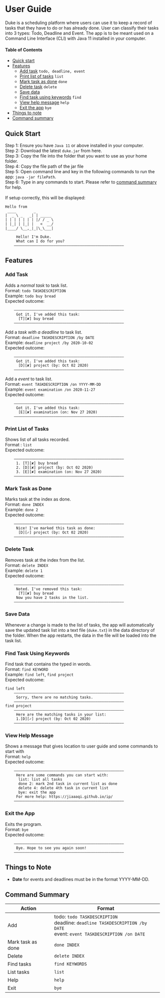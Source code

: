 # User Guide

Duke is a scheduling platform where users can use it to keep a record of tasks that they have to do 
or has already done. User can classify their tasks into 3 types: Todo, Deadline and Event. 
The app is to be meant used on a Command Line Interface (CLI) with Java 11 installed in your computer.

#### Table of Contents
* [Quick start](#quick-start) 
* [Features](#features) 
    * [Add task](#add-task) `todo, deadline, event`
    * [Print list of tasks](#print-list-of-tasks) `list`
    * [Mark task as done](#mark-task-as-done) `done` 
    * [Delete task](#delete-task) `delete` 
    * [Save data](#save-data) 
    * [Find task using keywords](#find-task-using-keywords) `find` 
    * [View help message](#view-help-message) `help`
    * [Exit the app](#exit-the-app) `bye`
* [Things to note](#things-to-note)
* [Command summary](#command-summary)

## Quick Start

Step 1: Ensure you have `Java 11` or above installed in your computer. 
<br>Step 2: Download the latest `duke.jar` from here.
<br>Step 3: Copy the file into the folder that you want to use as your home folder. 
<br>Step 4: Copy the file path of the jar file
<br>Step 5: Open command line and key in the following commands to run the app: `java -jar filePath`.
<br>Step 6: Type in any commands to start. Please refer to [command summary](#command-summary) for help.
<br><br>If setup correctly, this will be displayed: 
```
Hello from
 ____        _        
|  _ \ _   _| | _____ 
| | | | | | | |/ / _ \
| |_| | |_| |   <  __/
|____/ \__,_|_|\_\___|

     Hello! I'm Duke.
     What can I do for you?
    ——————————————————————————————————————————————————
```

## Features 

### Add Task
Adds a _normal task_ to task list. 
<br>Format: `todo TASKDESCRIPTION`
<br>Example: `todo buy bread`
<br>Expected outcome: 
```
    ——————————————————————————————————————————————————
     Got it. I've added this task:
      [T][✘] buy bread
    ——————————————————————————————————————————————————
```

Add a _task with a deadline_ to task list.
<br>Format: `deadline TASKDESCRIPTION /by DATE`
<br>Example: `deadline project /by 2020-10-02`
<br>Expected outcome: 
```
    ——————————————————————————————————————————————————
     Got it. I've added this task:
      [D][✘] project (by: Oct 02 2020)
    ——————————————————————————————————————————————————
```

Add a _event_ to task list. 
<br>Format: `event TASKDESCRIPTION /on YYYY-MM-DD`
<br>Example: `event examination /on 2020-11-27`
<br>Expected outcome: 
```
    ——————————————————————————————————————————————————
     Got it. I've added this task:
      [E][✘] examination (on: Nov 27 2020)
    ——————————————————————————————————————————————————
```

### Print List of Tasks
Shows list of all tasks recorded. 
<br>Format : `list`
<br>Expected outcome: 
```
    ——————————————————————————————————————————————————
     1. [T][✘] buy bread
     2. [D][✘] project (by: Oct 02 2020)
     3. [E][✘] examination (on: Nov 27 2020)
    ——————————————————————————————————————————————————
```

### Mark Task as Done
Marks task at the index as done. 
<br>Format: `done INDEX`
<br>Example: `done 2`
<br>Expected outcome: 
```
    ——————————————————————————————————————————————————
     Nice! I've marked this task as done:
      [D][✓] project (by: Oct 02 2020)
    ——————————————————————————————————————————————————
```

### Delete Task 
Removes task at the index from the list. 
<br>Format: `delete INDEX`
<br>Example: `delete 1`
<br>Expected outcome: 
```
    ——————————————————————————————————————————————————
     Noted. I've removed this task:
      [T][✘] buy bread
     Now you have 2 tasks in the list.
    ——————————————————————————————————————————————————
```

### Save Data 
Whenever a change is made to the list of tasks, the app will automatically save the updated task list
into a text file (`duke.txt`) in the data directory of the folder. When the app restarts, the data
in the file will be loaded into the task list. 

### Find Task Using Keywords
Find task that contains the typed in words. 
<br>Format: `find KEYWORD`
<br>Example: `find left`, `find project`
<br>Expected outcome: 
```
find left
    ——————————————————————————————————————————————————
     Sorry, there are no matching tasks.
    ——————————————————————————————————————————————————
find project
    ——————————————————————————————————————————————————
     Here are the matching tasks in your list:
     1.[D][✓] project (by: Oct 02 2020)
    ——————————————————————————————————————————————————
```

### View Help Message 
Shows a message that gives location to user guide 
and some commands to start with 
<br>Format: `help`
<br>Expected outcome: 
```
    ——————————————————————————————————————————————————
     Here are some commands you can start with: 
      list: list all tasks
      done 2: mark 2nd task in current list as done
      delete 4: delete 4th task in current list
      bye: exit the app
     For more help: https://jiaaaqi.github.io/ip/
    ——————————————————————————————————————————————————
```

### Exit the App
Exits the program. 
<br>Format: `bye`
<br>Expected outcome: 
```
    ——————————————————————————————————————————————————
     Bye. Hope to see you again soon!
    ——————————————————————————————————————————————————
```

## Things to Note
* __Date__ for events and deadlines must be in the format YYYY-MM-DD. 

## Command Summary 
Action | Format
------------ | -------------
Add | todo: `todo TASKDESCRIPTION` <br>deadline: `deadline TASKDESCRIPTION /by DATE` <br>event: `event TASKDESCRIPTION /on DATE`
Mark task as done | `done INDEX`
Delete | `delete INDEX`
Find tasks | `find KEYWORDS`
List tasks | `list`
Help | `help`
Exit | `bye`

